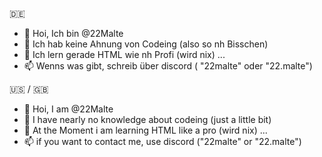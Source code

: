 🇩🇪
- 👋 Hoi, Ich bin @22Malte
- 👀 Ich hab keine Ahnung von Codeing (also so nh Bisschen)
- 🌱 Ich lern gerade HTML wie nh Profi (wird nix) ...
- 📫 Wenns was gibt, schreib über discord ( "22malte" oder "22.malte")

🇺🇸 / 🇬🇧

- 👋 Hoi, I am @22Malte
- 👀 I have nearly no knowledge about codeing (just a little bit)
- 🌱 At the Moment i am learning HTML like a pro (wird nix) ...
- 📫 if you want to contact me, use discord ("22malte" or "22.malte")


<!---
22Malte/22Malte is a ✨ special ✨ repository because its `README.md` (this file) appears on your GitHub profile.
You can click the Preview link to take a look at your changes.
--->
